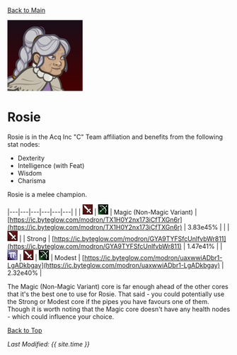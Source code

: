 [Back to Main](index.md)

![Rosie Portrait](images/portraits/rosie.png)

# Rosie

Rosie is in the Acq Inc "C" Team affiliation and benefits from the following stat nodes:

* Dexterity
* Intelligence (with Feat)
* Wisdom
* Charisma

Rosie is a melee champion.

|---|---|---|---|---|---|
|   | ![Melee Icon](images/melee.png) | ![Ranged Icon](images/ranged.png) | Magic (Non-Magic Variant) | [https://ic.byteglow.com/modron/TX1H0Y2nx173iCfTXGn6r](https://ic.byteglow.com/modron/TX1H0Y2nx173iCfTXGn6r) | 3.83e45% |
|   | ![Melee Icon](images/melee.png) |   | Strong | [https://ic.byteglow.com/modron/GYA9TYFSfcUnlfvbWr811](https://ic.byteglow.com/modron/GYA9TYFSfcUnlfvbWr811) | 1.47e41% |
| ![Magic Icon](images/magic.png) | ![Melee Icon](images/melee.png) | ![Ranged Icon](images/ranged.png) | Modest | [https://ic.byteglow.com/modron/uaxwwiADbr1-LgADkbgay](https://ic.byteglow.com/modron/uaxwwiADbr1-LgADkbgay) | 2.32e40% |

The Magic (Non-Magic Variant) core is far enough ahead of the other cores that it's the best one to use for Rosie. That said - you could potentially use the Strong or Modest core if the pipes you have favours one of them. Though it is worth noting that the Magic core doesn't have any health nodes - which could influence your choice.

[Back to Top](#top)

*Last Modified: {{ site.time }}*